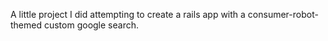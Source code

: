 A little project I did attempting to create a rails app with a consumer-robot-themed custom google search. 
